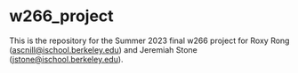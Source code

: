 # w266_project
This is the repository for the Summer 2023 final w266 project for Roxy Rong (ascnill@ischool.berkeley.edu) and Jeremiah Stone (jstone@ischool.berkeley.edu).
